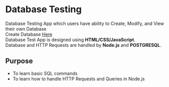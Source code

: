 # Database Testing
Database Testing App which users have ability to Create, Modify, and View their own Database  
Create Database [Here](https://cmpt276as2.herokuapp.com/person.html)  
Database Test App is designed using **HTML/CSS/JavaScript**.  
Database and HTTP Requests are handled by **Node.js** and **POSTGRESQL**.  

## Purpose
- To learn basic SQL commands
- To learn how to handle HTTP Requests and Queries in Node.js

